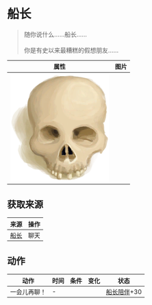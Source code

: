 # 船长  
> 随你说什么……船长……<br><br>你是有史以来最糟糕的假想朋友……  
  
  属性  |   图片   
 ----  |  ----:   
   |  ![](Sprite/Skull.png)   
  
## 获取来源  
来源  |  操作  
----  |  ----  
[船长](Captain.md)  |  聊天  
## 动作  
动作  |  时间  |  条件  |  变化  |  状态  
----  |  ----  |  ----  |  ----  |  ----  
一会儿再聊！<br>  |  -  |    |    |  [船长陪伴](CaptainCompany.md)+30  
